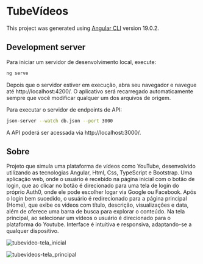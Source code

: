 # TubeVídeos

This project was generated using [Angular CLI](https://github.com/angular/angular-cli) version 19.0.2.

## Development server

Para iniciar um servidor de desenvolvimento local, execute:

```bash
ng serve
```

Depois que o servidor estiver em execução, abra seu navegador e navegue até http://localhost:4200/. O aplicativo será recarregado automaticamente sempre que você modificar qualquer um dos arquivos de origem.

Para executar o servidor de endpoints de API:

```bash
json-server --watch db.json --port 3000
```

 A API poderá ser acessada via http://localhost:3000/.

## Sobre

Projeto que simula uma plataforma de vídeos como YouTube, desenvolvido utilizando as tecnologias Angular, Html, Css, TypeScript e Bootstrap.
Uma aplicação web, onde o usuário é recebido na página inicial com o botão de login, que ao clicar no botão é direcionado para uma tela de login do próprio 
Auth0, onde ele pode escolher logar via Google ou Facebook. Após o login bem sucedido, o usuário é redirecionado para a página principal (Home), que exibe os vídeos com título, descrição, visualizações
e data, além de oferece uma barra de busca para explorar o conteúdo. Na tela principal, ao selecionar um vídeos o usuário é direcionado para o plataforma do Youtube. Interface é intuitiva e responsiva, adaptando-se a qualquer dispositivo.


![tubevideo-tela_inicial](https://github.com/user-attachments/assets/87e6b3bd-0a11-4d74-86fd-98e3e4a7c1ee)


![tubevideos-tela_principal](https://github.com/user-attachments/assets/df0784d9-3150-476b-a7e9-ec7fae0d5b84)

